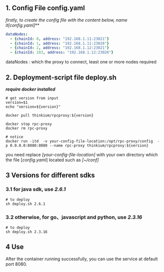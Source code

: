## 1. Config File config.yaml

**firstly, to create the config file  with the content below, name it*[config.yaml]***

```yaml
dataNodes:
  - {chainId: 0, address: "192.168.1.11:23021"}
  - {chainId: 1, address: "192.168.1.11:23026"}
  - {chainId: 2, address: "192.168.1.12:23021"}
  - {chainId: 103, address: "192.168.1.12:23026"}
```

dataNodes : which the proxy to connect, least one or more nodes required



## 2. Deployment-script file deploy.sh

***require docker installed***

```shell
# get version from input
version=$1
echo "version=${version}"

docker pull thinkium/rpcproxy:${version}

docker stop rpc-proxy
docker rm rpc-proxy

# notice
docker run -itd  -v your-config-file-location:/opt/rpc-proxy/config  -p 0.0.0.0:8080:8080 --name rpc-proxy thinkium/rpcproxy:${version}
```

you need replace *[your-config-file-location]* with your own directory which the file [*config.yaml*] located such as *[~/conf]*



## 3 Versions for different sdks

### 3.1 for java sdk, use *2.6.1* 

```shell
# to deploy
sh deploy.sh 2.6.1 
```

### 3.2 otherwise, for go、javascript and python, use *2.3.16*

```shell
# to deploy
sh deploy.sh 2.3.16
```



## 4 Use

After the container running successfully, you can use the service at default port 8080.

